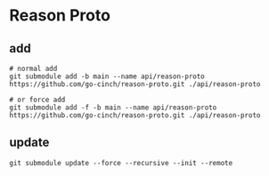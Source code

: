 # Reason Proto

## add 
```shell
# normal add
git submodule add -b main --name api/reason-proto https://github.com/go-cinch/reason-proto.git ./api/reason-proto

# or force add
git submodule add -f -b main --name api/reason-proto https://github.com/go-cinch/reason-proto.git ./api/reason-proto
```

## update
```shell
git submodule update --force --recursive --init --remote
```
